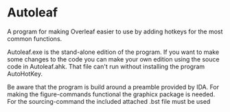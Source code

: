 # Autoleaf
A program for making Overleaf easier to use by adding hotkeys for the most common functions. 

Autoleaf.exe is the stand-alone edition of the program. If you want to make some changes to the code you can make your own edition using the souce code in Autoleaf.ahk. That file can't run without installing the program AutoHotKey. 

Be aware that the program is build around a preamble provided by IDA. For making the figure-commands functional the graphicx package is needed. For the sourcing-command the included attached .bst file must be used
